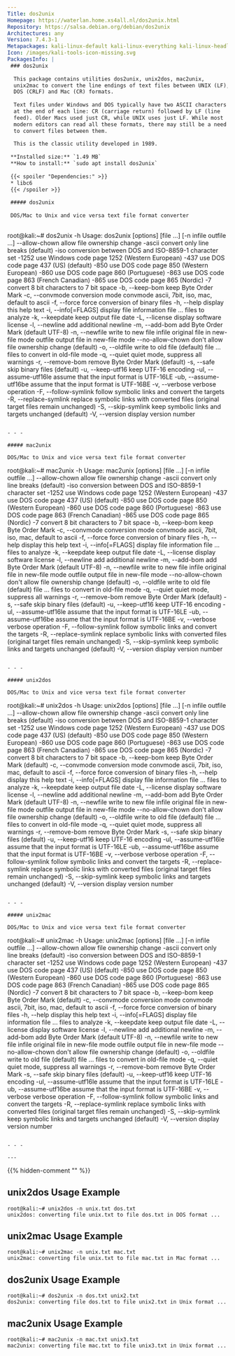 ```yaml
---
Title: dos2unix
Homepage: https://waterlan.home.xs4all.nl/dos2unix.html
Repository: https://salsa.debian.org/debian/dos2unix
Architectures: any
Version: 7.4.3-1
Metapackages: kali-linux-default kali-linux-everything kali-linux-headless kali-linux-large 
Icon: /images/kali-tools-icon-missing.svg
PackagesInfo: |
 ### dos2unix
 
  This package contains utilities dos2unix, unix2dos, mac2unix,
  unix2mac to convert the line endings of text files between UNIX (LF),
  DOS (CRLF) and Mac (CR) formats.
   
  Text files under Windows and DOS typically have two ASCII characters
  at the end of each line: CR (carriage return) followed by LF (line
  feed). Older Macs used just CR, while UNIX uses just LF. While most
  modern editors can read all these formats, there may still be a need
  to convert files between them.
   
  This is the classic utility developed in 1989.
 
 **Installed size:** `1.49 MB`  
 **How to install:** `sudo apt install dos2unix`  
 
 {{< spoiler "Dependencies:" >}}
 * libc6 
 {{< /spoiler >}}
 
 ##### dos2unix
 
 DOS/Mac to Unix and vice versa text file format converter
 
 ```
 root@kali:~# dos2unix -h
 Usage: dos2unix [options] [file ...] [-n infile outfile ...]
  --allow-chown         allow file ownership change
  -ascii                convert only line breaks (default)
  -iso                  conversion between DOS and ISO-8859-1 character set
    -1252               use Windows code page 1252 (Western European)
    -437                use DOS code page 437 (US) (default)
    -850                use DOS code page 850 (Western European)
    -860                use DOS code page 860 (Portuguese)
    -863                use DOS code page 863 (French Canadian)
    -865                use DOS code page 865 (Nordic)
  -7                    convert 8 bit characters to 7 bit space
  -b, --keep-bom        keep Byte Order Mark
  -c, --convmode        conversion mode
    convmode            ascii, 7bit, iso, mac, default to ascii
  -f, --force           force conversion of binary files
  -h, --help            display this help text
  -i, --info[=FLAGS]    display file information
    file ...            files to analyze
  -k, --keepdate        keep output file date
  -L, --license         display software license
  -l, --newline         add additional newline
  -m, --add-bom         add Byte Order Mark (default UTF-8)
  -n, --newfile         write to new file
    infile              original file in new-file mode
    outfile             output file in new-file mode
  --no-allow-chown      don't allow file ownership change (default)
  -o, --oldfile         write to old file (default)
    file ...            files to convert in old-file mode
  -q, --quiet           quiet mode, suppress all warnings
  -r, --remove-bom      remove Byte Order Mark (default)
  -s, --safe            skip binary files (default)
  -u,  --keep-utf16     keep UTF-16 encoding
  -ul, --assume-utf16le assume that the input format is UTF-16LE
  -ub, --assume-utf16be assume that the input format is UTF-16BE
  -v,  --verbose        verbose operation
  -F, --follow-symlink  follow symbolic links and convert the targets
  -R, --replace-symlink replace symbolic links with converted files
                          (original target files remain unchanged)
  -S, --skip-symlink    keep symbolic links and targets unchanged (default)
  -V, --version         display version number
 ```
 
 - - -
 
 ##### mac2unix
 
 DOS/Mac to Unix and vice versa text file format converter
 
 ```
 root@kali:~# mac2unix -h
 Usage: mac2unix [options] [file ...] [-n infile outfile ...]
  --allow-chown         allow file ownership change
  -ascii                convert only line breaks (default)
  -iso                  conversion between DOS and ISO-8859-1 character set
    -1252               use Windows code page 1252 (Western European)
    -437                use DOS code page 437 (US) (default)
    -850                use DOS code page 850 (Western European)
    -860                use DOS code page 860 (Portuguese)
    -863                use DOS code page 863 (French Canadian)
    -865                use DOS code page 865 (Nordic)
  -7                    convert 8 bit characters to 7 bit space
  -b, --keep-bom        keep Byte Order Mark
  -c, --convmode        conversion mode
    convmode            ascii, 7bit, iso, mac, default to ascii
  -f, --force           force conversion of binary files
  -h, --help            display this help text
  -i, --info[=FLAGS]    display file information
    file ...            files to analyze
  -k, --keepdate        keep output file date
  -L, --license         display software license
  -l, --newline         add additional newline
  -m, --add-bom         add Byte Order Mark (default UTF-8)
  -n, --newfile         write to new file
    infile              original file in new-file mode
    outfile             output file in new-file mode
  --no-allow-chown      don't allow file ownership change (default)
  -o, --oldfile         write to old file (default)
    file ...            files to convert in old-file mode
  -q, --quiet           quiet mode, suppress all warnings
  -r, --remove-bom      remove Byte Order Mark (default)
  -s, --safe            skip binary files (default)
  -u,  --keep-utf16     keep UTF-16 encoding
  -ul, --assume-utf16le assume that the input format is UTF-16LE
  -ub, --assume-utf16be assume that the input format is UTF-16BE
  -v,  --verbose        verbose operation
  -F, --follow-symlink  follow symbolic links and convert the targets
  -R, --replace-symlink replace symbolic links with converted files
                          (original target files remain unchanged)
  -S, --skip-symlink    keep symbolic links and targets unchanged (default)
  -V, --version         display version number
 ```
 
 - - -
 
 ##### unix2dos
 
 DOS/Mac to Unix and vice versa text file format converter
 
 ```
 root@kali:~# unix2dos -h
 Usage: unix2dos [options] [file ...] [-n infile outfile ...]
  --allow-chown         allow file ownership change
  -ascii                convert only line breaks (default)
  -iso                  conversion between DOS and ISO-8859-1 character set
    -1252               use Windows code page 1252 (Western European)
    -437                use DOS code page 437 (US) (default)
    -850                use DOS code page 850 (Western European)
    -860                use DOS code page 860 (Portuguese)
    -863                use DOS code page 863 (French Canadian)
    -865                use DOS code page 865 (Nordic)
  -7                    convert 8 bit characters to 7 bit space
  -b, --keep-bom        keep Byte Order Mark (default)
  -c, --convmode        conversion mode
    convmode            ascii, 7bit, iso, mac, default to ascii
  -f, --force           force conversion of binary files
  -h, --help            display this help text
  -i, --info[=FLAGS]    display file information
    file ...            files to analyze
  -k, --keepdate        keep output file date
  -L, --license         display software license
  -l, --newline         add additional newline
  -m, --add-bom         add Byte Order Mark (default UTF-8)
  -n, --newfile         write to new file
    infile              original file in new-file mode
    outfile             output file in new-file mode
  --no-allow-chown      don't allow file ownership change (default)
  -o, --oldfile         write to old file (default)
    file ...            files to convert in old-file mode
  -q, --quiet           quiet mode, suppress all warnings
  -r, --remove-bom      remove Byte Order Mark
  -s, --safe            skip binary files (default)
  -u,  --keep-utf16     keep UTF-16 encoding
  -ul, --assume-utf16le assume that the input format is UTF-16LE
  -ub, --assume-utf16be assume that the input format is UTF-16BE
  -v,  --verbose        verbose operation
  -F, --follow-symlink  follow symbolic links and convert the targets
  -R, --replace-symlink replace symbolic links with converted files
                          (original target files remain unchanged)
  -S, --skip-symlink    keep symbolic links and targets unchanged (default)
  -V, --version         display version number
 ```
 
 - - -
 
 ##### unix2mac
 
 DOS/Mac to Unix and vice versa text file format converter
 
 ```
 root@kali:~# unix2mac -h
 Usage: unix2mac [options] [file ...] [-n infile outfile ...]
  --allow-chown         allow file ownership change
  -ascii                convert only line breaks (default)
  -iso                  conversion between DOS and ISO-8859-1 character set
    -1252               use Windows code page 1252 (Western European)
    -437                use DOS code page 437 (US) (default)
    -850                use DOS code page 850 (Western European)
    -860                use DOS code page 860 (Portuguese)
    -863                use DOS code page 863 (French Canadian)
    -865                use DOS code page 865 (Nordic)
  -7                    convert 8 bit characters to 7 bit space
  -b, --keep-bom        keep Byte Order Mark (default)
  -c, --convmode        conversion mode
    convmode            ascii, 7bit, iso, mac, default to ascii
  -f, --force           force conversion of binary files
  -h, --help            display this help text
  -i, --info[=FLAGS]    display file information
    file ...            files to analyze
  -k, --keepdate        keep output file date
  -L, --license         display software license
  -l, --newline         add additional newline
  -m, --add-bom         add Byte Order Mark (default UTF-8)
  -n, --newfile         write to new file
    infile              original file in new-file mode
    outfile             output file in new-file mode
  --no-allow-chown      don't allow file ownership change (default)
  -o, --oldfile         write to old file (default)
    file ...            files to convert in old-file mode
  -q, --quiet           quiet mode, suppress all warnings
  -r, --remove-bom      remove Byte Order Mark
  -s, --safe            skip binary files (default)
  -u,  --keep-utf16     keep UTF-16 encoding
  -ul, --assume-utf16le assume that the input format is UTF-16LE
  -ub, --assume-utf16be assume that the input format is UTF-16BE
  -v,  --verbose        verbose operation
  -F, --follow-symlink  follow symbolic links and convert the targets
  -R, --replace-symlink replace symbolic links with converted files
                          (original target files remain unchanged)
  -S, --skip-symlink    keep symbolic links and targets unchanged (default)
  -V, --version         display version number
 ```
 
 - - -
 
---
```

{{% hidden-comment "<!--Do not edit anything above this line-->" %}}

## unix2dos Usage Example

```
root@kali:~# unix2dos -n unix.txt dos.txt
unix2dos: converting file unix.txt to file dos.txt in DOS format ...
```

## unix2mac Usage Example

```
root@kali:~# unix2mac -n unix.txt mac.txt
unix2mac: converting file unix.txt to file mac.txt in Mac format ...
```

## dos2unix Usage Example

```
root@kali:~# dos2unix -n dos.txt unix2.txt
dos2unix: converting file dos.txt to file unix2.txt in Unix format ...
```

## mac2unix Usage Example

```
root@kali:~# mac2unix -n mac.txt unix3.txt
mac2unix: converting file mac.txt to file unix3.txt in Unix format ...
```
